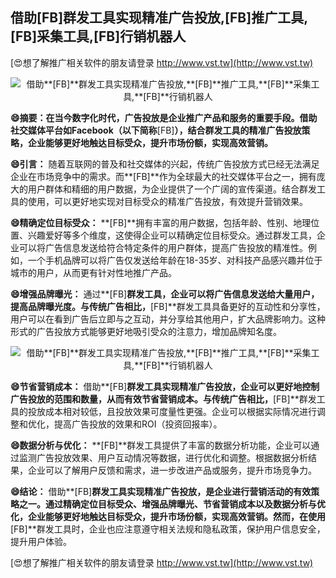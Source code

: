 ## **借助**[FB]**群发工具实现精准广告投放,**[FB]**推广工具,**[FB]**采集工具,**[FB]**行销机器人**

[😍想了解推广相关软件的朋友请登录 http://www.vst.tw](http://www.vst.tw)

 <center><img src="https://vst.tw/MP4/tuiguang/png/1.png" alt="借助**[FB]**群发工具实现精准广告投放,**[FB]**推广工具,**[FB]**采集工具,**[FB]**行销机器人"></center>

**😄摘要：在当今数字化时代，广告投放是企业推广产品和服务的重要手段。借助社交媒体平台如Facebook（以下简称**[FB]**），结合群发工具的精准广告投放策略，企业能够更好地触达目标受众，提升市场份额，实现高效营销。**

**😄引言：**
随着互联网的普及和社交媒体的兴起，传统广告投放方式已经无法满足企业在市场竞争中的需求。而**[FB]**作为全球最大的社交媒体平台之一，拥有庞大的用户群体和精细的用户数据，为企业提供了一个广阔的宣传渠道。结合群发工具的使用，可以更好地实现对目标受众的精准广告投放，有效提升营销效果。

**😄精确定位目标受众：**
**[FB]**拥有丰富的用户数据，包括年龄、性别、地理位置、兴趣爱好等多个维度，这使得企业可以精确定位目标受众。通过群发工具，企业可以将广告信息发送给符合特定条件的用户群体，提高广告投放的精准性。例如，一个手机品牌可以将广告仅发送给年龄在18-35岁、对科技产品感兴趣并位于城市的用户，从而更有针对性地推广产品。

**😄增强品牌曝光：**
通过**[FB]**群发工具，企业可以将广告信息发送给大量用户，提高品牌曝光度。与传统广告相比，**[FB]**群发工具具备更好的互动性和分享性，用户可以在看到广告后立即与之互动，并分享给其他用户，扩大品牌影响力。这种形式的广告投放方式能够更好地吸引受众的注意力，增加品牌知名度。

 <center><img src="https://vst.tw/MP4/tuiguang/png/6.png" alt="借助**[FB]**群发工具实现精准广告投放,**[FB]**推广工具,**[FB]**采集工具,**[FB]**行销机器人"></center>

**😄节省营销成本：**
借助**[FB]**群发工具实现精准广告投放，企业可以更好地控制广告投放的范围和数量，从而有效节省营销成本。与传统广告相比，**[FB]**群发工具的投放成本相对较低，且投放效果可度量性更强。企业可以根据实际情况进行调整和优化，提高广告投放的效果和ROI（投资回报率）。

**😄数据分析与优化：**
**[FB]**群发工具提供了丰富的数据分析功能，企业可以通过监测广告投放效果、用户互动情况等数据，进行优化和调整。根据数据分析结果，企业可以了解用户反馈和需求，进一步改进产品或服务，提升市场竞争力。

**😄结论：**
借助**[FB]**群发工具实现精准广告投放，是企业进行营销活动的有效策略之一。通过精确定位目标受众、增强品牌曝光、节省营销成本以及数据分析与优化，企业能够更好地触达目标受众，提升市场份额，实现高效营销。然而，在使用**[FB]**群发工具时，企业也应注意遵守相关法规和隐私政策，保护用户信息安全，提升用户体验。

[😍想了解推广相关软件的朋友请登录 http://www.vst.tw](http://www.vst.tw)




